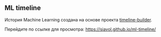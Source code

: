 ## ML timeline

История Machine Learning создана на основе проекта [timeline-builder](https://github.com/Digital-Humanities-Toolkit/timeline-builder).

Перейдите по ссылке для просмотра: https://siavol.github.io/ml-timeline/
